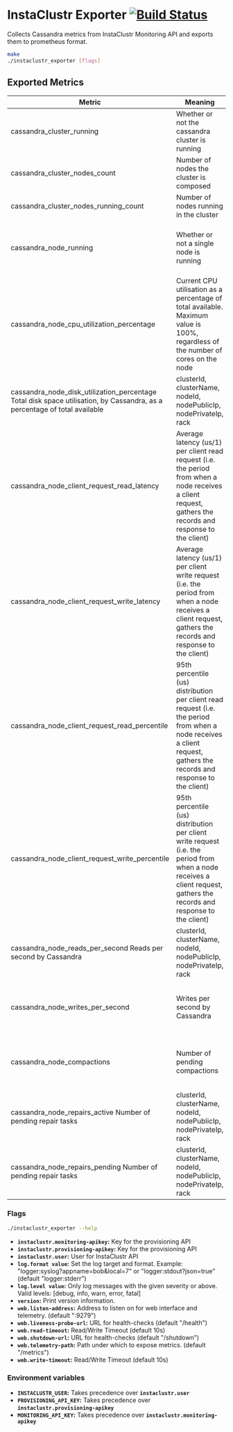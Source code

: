 # InstaClustr Exporter [![Build Status](https://travis-ci.org/fcgravalos/instaclustr_exporter.svg?branch=master)](https://travis-ci.org/fcgravalos/instaclustr_exporter)
Collects Cassandra metrics from InstaClustr Monitoring API and exports them to prometheus format.


```bash
make
./instaclustr_exporter [flags]
```

## Exported Metrics

| Metric | Meaning | Labels |
| ------ | ------- | ------ |
| cassandra_cluster_running | Whether or not the cassandra cluster is running | clusterId, clusterName |
| cassandra_cluster_nodes_count| Number of nodes the cluster is composed|  clusterId, clusterName |
| cassandra_cluster_nodes_running_count |Number of nodes running in the cluster | clusterId, clusterName |
| cassandra_node_running | Whether or not a single node is running | clusterId, clusterName, nodeId, nodePublicIp, nodePrivateIp, rack|
| cassandra_node_cpu_utilization_percentage | Current CPU utilisation as a percentage of total available. Maximum value is 100%, regardless of the number of cores on the node | clusterId, clusterName, nodeId, nodePublicIp, nodePrivateIp, rack|
| cassandra_node_disk_utilization_percentage Total disk space utilisation, by Cassandra, as a percentage of total available | clusterId, clusterName, nodeId, nodePublicIp, nodePrivateIp, rack|
| cassandra_node_client_request_read_latency | Average latency (us/1) per client read request (i.e. the period from when a node receives a client request, gathers the records and response to the client) | clusterId, clusterName, nodeId, nodePublicIp, nodePrivateIp, rack|
| cassandra_node_client_request_write_latency | Average latency (us/1) per client write request (i.e. the period from when a node receives a client request, gathers the records and response to the client) | clusterId, clusterName, nodeId, nodePublicIp, nodePrivateIp, rack|
| cassandra_node_client_request_read_percentile | 95th percentile (us) distribution per client read request (i.e. the period from when a node receives a client request, gathers the records and response to the client) | clusterId, clusterName, nodeId, nodePublicIp, nodePrivateIp, rack|
| cassandra_node_client_request_write_percentile | 95th percentile (us) distribution per client write request (i.e. the period from when a node receives a client request, gathers the records and response to the client) | clusterId, clusterName, nodeId, nodePublicIp, nodePrivateIp, rack|
| cassandra_node_reads_per_second Reads per second by Cassandra | clusterId, clusterName, nodeId, nodePublicIp, nodePrivateIp, rack|
| cassandra_node_writes_per_second | Writes per second by Cassandra | clusterId, clusterName, nodeId, nodePublicIp, nodePrivateIp, rack|
| cassandra_node_compactions | Number of pending compactions | clusterId, clusterName, nodeId, nodePublicIp, nodePrivateIp, rack|
| cassandra_node_repairs_active Number of pending repair tasks | clusterId, clusterName, nodeId, nodePublicIp, nodePrivateIp, rack|
| cassandra_node_repairs_pending Number of pending repair tasks | clusterId, clusterName, nodeId, nodePublicIp, nodePrivateIp, rack|

### Flags

```bash
./instaclustr_exporter --help
```

* __`instaclustr.monitoring-apikey`:__
    Key for the provisioning API
* __`instaclustr.provisioning-apikey`:__
    Key for the provisioning API
* __`instaclustr.user`:__
    User for InstaClustr API
* __`log.format value`:__
    Set the log target and format. Example: "logger:syslog?appname=bob&local=7" or "logger:stdout?json=true" (default "logger:stderr")
* __`log.level value`:__
    Only log messages with the given severity or above. Valid levels: [debug, info, warn, error, fatal]
* __`version`:__
    Print version information.
* __`web.listen-address`:__
    Address to listen on for web interface and telemetry. (default ":9279")
* __`web.liveness-probe-url`:__
    URL for health-checks (default "/health")
* __`web.read-timeout`:__
    Read/Write Timeout (default 10s)
* __`web.shutdown-url`:__
    URL for health-checks (default "/shutdown")
* __`web.telemetry-path`:__
    Path under which to expose metrics. (default "/metrics")
* __`web.write-timeout`:__
    Read/Write Timeout (default 10s)

### Environment variables
* __`INSTACLUSTR_USER`:__
Takes precedence over __`instaclustr.user`__
* __`PROVISIONING_API_KEY`:__
Takes precedence over __`instaclustr.provisioning-apikey`__
* __`MONITORING_API_KEY`:__
Takes precedence over __`instaclustr.monitoring-apikey`__
